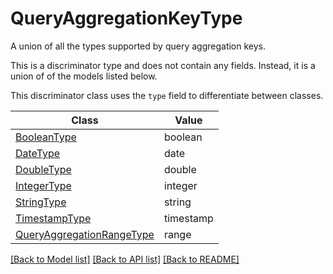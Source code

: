# QueryAggregationKeyType

A union of all the types supported by query aggregation keys.


This is a discriminator type and does not contain any fields. Instead, it is a union
of of the models listed below.

This discriminator class uses the `type` field to differentiate between classes.

| Class | Value
| ------------ | -------------
[BooleanType](BooleanType.md) | boolean
[DateType](DateType.md) | date
[DoubleType](DoubleType.md) | double
[IntegerType](IntegerType.md) | integer
[StringType](StringType.md) | string
[TimestampType](TimestampType.md) | timestamp
[QueryAggregationRangeType](QueryAggregationRangeType.md) | range


[[Back to Model list]](../../../README.md#models-v1-link) [[Back to API list]](../../../README.md#documentation-for-api-endpoints) [[Back to README]](../../../README.md)
